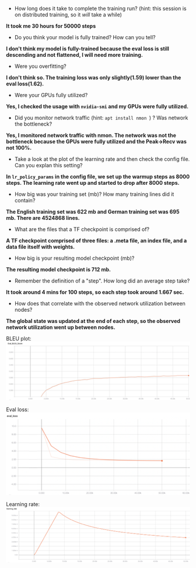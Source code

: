 * How long does it take to complete the training run? (hint: this session is on distributed training, so it *will* take a while)

**It took me 30 hours for 50000 steps**

* Do you think your model is fully trained? How can you tell?

**I don't think my model is fully-trained because the eval loss is still descending and not flattened, I will need more training.**

* Were you overfitting?

**I don't think so. The training loss was only slightly(1.59) lower than the eval loss(1.62).**

* Were your GPUs fully utilized?

**Yes, I checked the usage with `nvidia-smi` and my GPUs were fully utilized.**

* Did you monitor network traffic (hint:  ```apt install nmon ```) ? Was network the bottleneck?

**Yes, I monitored network traffic with nmon. The network was not the bottleneck because the GPUs were fully utilized and the Peak->Recv was not 100%.**

* Take a look at the plot of the learning rate and then check the config file.  Can you explan this 
setting?

**In `lr_policy_params` in the config file, we set up the warmup steps as 8000 steps. The learning rate went up and started to drop after 8000 steps.**

* How big was your training set (mb)? How many training lines did it contain?

**The English training set was 622 mb and German training set was 695 mb. There are 4524868 lines.**

* What are the files that a TF checkpoint is comprised of?

**A TF checkpoint comprised of three files: a .meta file, an index file, and a data file itself with weights.**

* How big is your resulting model checkpoint (mb)?

**The resulting model checkpoint is 712 mb.**

* Remember the definition of a "step". How long did an average step take?

**It took around 4 mins for 100 steps, so each step took around 1.667 sec.**

* How does that correlate with the observed network utilization between nodes?

**The global state was updated at the end of each step, so the observed network utilization went up between nodes.**


BLEU plot:
![Validation BLEU curve](eval_BLEU_score.png)

Eval loss:
![Validation loss curve](eval_loss.png)

Learning rate:
![Learning rate curve](learning_rate.png)
